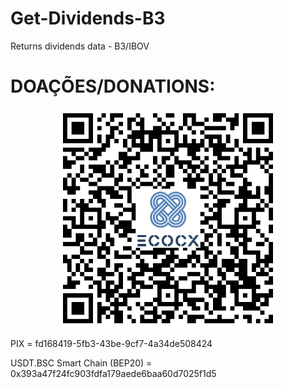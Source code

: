 # Get-Dividends-B3
Returns dividends data - B3/IBOV


# DOAÇÕES/DONATIONS:
<p align="center">
  <img src="./pix.png" width="350" title="hover text">
</p>
PIX = fd168419-5fb3-43be-9cf7-4a34de508424

USDT.BSC Smart Chain (BEP20) = 0x393a47f24fc903fdfa179aede6baa60d7025f1d5


